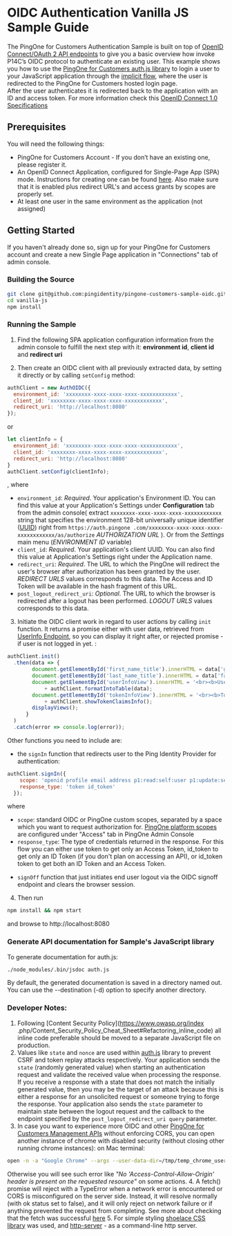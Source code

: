 # OIDC Authentication Vanilla JS Sample Guide
The PingOne for Customers Authentication Sample is built on top of [OpenID Connect/OAuth 2 API endpoints](https://apidocs.pingidentity.com/pingone/customer/v1/api/auth/p1-a_Authorize/) to give 
you a basic overview how invoke P14C’s OIDC protocol to authenticate an existing user. This example shows you how to 
use the [PingOne for Customers auth.js library](auth.js) to login a user to your JavaScript application through the [implicit flow](https://openid.net/specs/openid-connect-implicit-1_0.html), 
where the user is redirected to the PingOne for Customers hosted login page.  
After the user authenticates it is redirected back to the application with an ID and access token.
For more information check this [OpenID Connect 1.0 Specifications](https://openid.net/developers/specs/)

## Prerequisites
You will need the following things:
 
- PingOne for Customers Account  - If you don’t have an existing one, please register it.
- An OpenID Connect Application, configured for Single-Page App (SPA) mode. Instructions for 
creating one can be found [here](TODO). Also make sure that it is enabled plus redirect URL's and 
access grants by scopes are properly set.
- At least one user in the same environment as the application (not assigned)

## Getting Started
If you haven't already done so, sign up for your PingOne for Customers account and create a new Single Page application in "Connections" tab of admin console. 

### Building the Source
```bash
git clone git@github.com:pingidentity/pingone-customers-sample-oidc.git .
cd vanilla-js
npm install
```

### Running the Sample
1. Find the following SPA application configuration information from the admin console to fulfill the next step with it: **environment id**, **client id** and **redirect uri**

2. Then create an OIDC client with all previously extracted data, by setting it directly or by calling `setConfig` method:
```js
authClient = new AuthOIDC({
  environment_id: 'xxxxxxxx-xxxx-xxxx-xxxx-xxxxxxxxxxxx',
  client_id: 'xxxxxxxx-xxxx-xxxx-xxxx-xxxxxxxxxxxx',
  redirect_uri: 'http://localhost:8080'
});
```
or
```js
let clientInfo = {
  environment_id: 'xxxxxxxx-xxxx-xxxx-xxxx-xxxxxxxxxxxx',
  client_id: 'xxxxxxxx-xxxx-xxxx-xxxx-xxxxxxxxxxxx',
  redirect_uri: 'http://localhost:8080'
}
authClient.setConfig(clientInfo);
```
, where
- `environment_id`: *Required*. Your application's Environment ID. You can find this value at your Application's Settings under 
**Configuration** tab from the admin console( extract `xxxxxxxx-xxxx-xxxx-xxxx-xxxxxxxxxxxx` string that specifies the environment 128-bit universally unique identifier ([UUID](https://tools.ietf.org/html/rfc4122)) right from `https://auth.pingone
.com/xxxxxxxx-xxxx-xxxx-xxxx-xxxxxxxxxxxx/as/authorize` 
*AUTHORIZATION URL* ). Or from the *Settings* main menu (*ENVIRONMENT ID* variable)
- `client_id`: *Required*. Your application's client UUID. You can also find this value at Application's Settings right under the 
Application name.
- `redirect_uri`: *Required*. The URL to which the PingOne will redirect the user's browser after authorization has been granted by 
the user. *REDIRECT URLS* values corresponds to this data. The Access and ID Token will be available in the hash fragment of this URL.
- `post_logout_redirect_uri`: *Optional*. The URL to which the browser is redirected after a logout has been performed. *LOGOUT URLS* values corresponds to this data. 

3. Initiate the OIDC client work in regard to user actions by calling `init` function. It returns a promise either with user data, retrieved from [UserInfo Endpoint](https://openid.net/specs/openid-connect-implicit-1_0.html#UserInfo),
 so you can display it right after, or rejected promise - if user is not logged in yet. :
```js
authClient.init()
  .then(data => {
        document.getElementById('first_name_title').innerHTML = data['given_name'];
        document.getElementById('last_name_title').innerHTML = data['family_name'];
        document.getElementById('userInfoView').innerHTML = '<br><b>User Details</b><br>'
            + authClient.formatIntoTable(data);
        document.getElementById('tokenInfoView').innerHTML = '<br><b>Token Details</b><br>'
            + authClient.showTokenClaimsInfo();
        displayViews();
      }
  )
  .catch(error => console.log(error));
```

Other functions you need to include are: 
+ the `signIn` function that redirects user to the Ping Identity Provider for authentication:

```js
authClient.signIn({
    scope: 'openid profile email address p1:read:self:user p1:update:self:user',
    response_type: 'token id_token'
  });
```

where
- `scope`:  standard OIDC or PingOne custom scopes, separated by a space which you want to request authorization for.
 [PingOne platform scopes](https://apidocs.pingidentity.com/pingone/customer/v1/api/auth/p1-a_AccessServices/#PingOne-platform-scopes-and-endpoint-operations) 
 are configured under "Access" tab in PingOne Admin Console
- `response_type`: The type of credentials returned in the response. For this flow you can either use token to get only an Access Token, id_token to get only an ID Token (if you don't plan on accessing an API), or id_token token to get both an ID Token and an Access Token.

+ `signOff` function that just initiates end user logout via the OIDC signoff endpoint and clears the browser session.
 
4. Then run
```bash
npm install && npm start
```
and browse to http://localhost:8080 

### Generate API documentation for Sample's JavaScript library
To generate documentation for auth.js:
```bash
./node_modules/.bin/jsdoc auth.js 
```
By default, the generated documentation is saved in a directory named out. You can use the --destination (-d) option 
to specify another directory.

### Developer Notes:
1. Following [Content Security Policy](https://www.owasp.org/index
.php/Content_Security_Policy_Cheat_Sheet#Refactoring_inline_code) all inline code preferable should be moved to a 
separate JavaScript file on production.
2. Values like `state` and `nonce` are used within [auth.js](auth.js) library to prevent CSRF and token replay attacks respectively.
Your application sends the `state` (randomly generated value) when starting an authentication request and validate the received value when processing the response. If you receive a response with a state that does not match the initially generated value,
 then you may be the target of an attack because this is either a response for an unsolicited request or someone trying to forge the response.
 Your application also sends the `state` parameter to maintain state between the logout request and the callback to the endpoint specified by the `post_logout_redirect_uri query` parameter.
3. In case you want to experience more OIDC and other [PingOne for Customers Management APIs](https://apidocs.pingidentity.com/pingone/customer/v1/api/man/) without enforcing CORS, you can open another instance of chrome with disabled security (without closing other running chrome instances):
on Mac terminal:
```bash
open -n -a "Google Chrome" --args --user-data-dir=/tmp/temp_chrome_user_data_dir http://localhost:8080/ --disable-web-security
```
Otherwise you will see such error like *"No 'Access-Control-Allow-Origin' header is present on the requested resource"* on some actions.
4. A fetch() promise will reject with a TypeError when a network error is encountered or CORS is misconfigured on the server side. Instead, it will resolve normally (with ok status set to false), and it will only reject on network failure or if anything prevented the request from completing. 
See more about checking that the fetch was successful [here](https://developer.mozilla.org/en-US/docs/Web/API/Fetch_API/Using_Fetch#Checking_that_the_fetch_was_successful)
5. For simple styling [shoelace CSS library](https://shoelace.style/) was used, and [http-server](https://www.npmjs.com/package/http-server) - as a command-line http server.
